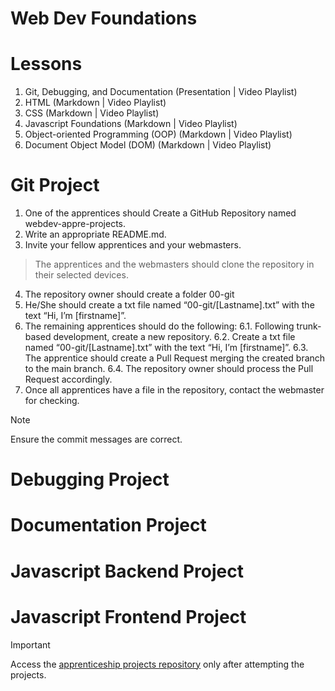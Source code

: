 # Web Dev Foundations
# Lessons
1. Git, Debugging, and Documentation (Presentation | Video Playlist)
2. HTML (Markdown | Video Playlist)
3. CSS (Markdown | Video Playlist)
4. Javascript Foundations (Markdown | Video Playlist)
5. Object-oriented Programming (OOP) (Markdown | Video Playlist)
6. Document Object Model (DOM) (Markdown | Video Playlist)

# Git Project
1. One of the apprentices should Create a GitHub Repository named webdev-appre-projects.
2. Write an appropriate README.md.
3. Invite your fellow apprentices and your webmasters.
 > The apprentices and the webmasters should clone the repository in their selected devices.
4. The repository owner should create a folder 00-git
5. He/She should create a txt file named “00-git/[Lastname].txt” with the text “Hi, I’m [firstname]”.
6. The remaining apprentices should do the following:
 6.1. Following trunk-based development, create a new repository.
 6.2. Create a txt file named “00-git/[Lastname].txt” with the text “Hi, I’m [firstname]”.
 6.3. The apprentice should create a Pull Request merging the created branch to the main branch.
 6.4. The repository owner should process the Pull Request accordingly.
7. Once all apprentices have a file in the repository, contact the webmaster for checking.

> [!NOTE]
> Ensure the commit messages are correct.

# Debugging Project

# Documentation Project

# Javascript Backend Project

# Javascript Frontend Project

> [!IMPORTANT]
> Access the [apprenticeship projects repository](https://github.com/jobb-rodriguez/webdev-appre-projects) only after attempting the projects.
